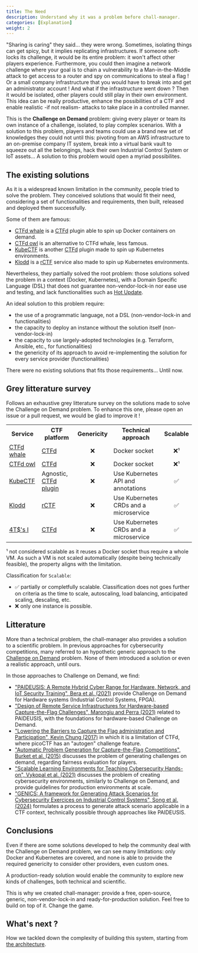 ```yaml
---
title: The Need
description: Understand why it was a problem before chall-manager.
categories: [Explanation]
weight: 2
---
```


"Sharing is caring" they said... they were wrong.
Sometimes, isolating things can get spicy, but it implies replicating infrastructures. If someone soft-locks its challenge, it would be its entire problem: it won't affect other players experience.
Furthermore, you could then imagine a network challenge where your goal is to chain a vulnerability to a Man-in-the-Middle attack to get access to a router and spy on communications to steal a flag ! Or a small company infrastructure that you would have to break into and get an administrator account !
And what if the infrastructure went down ? Then it would be isolated, other players could still play in their own environment.
This idea can be really productive, enhance the possibilities of a CTF and enable realistic -if not realism- attacks to take place in a controlled manner.

This is the **Challenge on Demand** problem: giving every player or team its own instance of a challenge, isolated, to play complex scenarios.
With a solution to this problem, players and teams could use a brand new set of knowledges they could not until this: pivoting from an AWS infrastructure to an on-premise company IT system, break into a virtual bank vault to squeeze out all the belongings, hack their own Industrial Control System or IoT assets...
A solution to this problem would open a myriad possibilites.

## The existing solutions

As it is a widespread known limitation in the community, people tried to solve the problem.
They conceived solutions that would fit their need, considering a set of functionalities and requirements, then built, released and deployed them successfully.

Some of them are famous:
- [CTFd whale](https://github.com/frankli0324/ctfd-whale) is a [CTFd](https://ctfd.io) plugin able to spin up Docker containers on demand.
- [CTFd owl](https://github.com/D0g3-Lab/H1ve/tree/master/CTFd/plugins/ctfd-owl) is an alternative to CTFd whale, less famous.
- [KubeCTF](https://github.com/DownUnderCTF/ctfd-kubectf-plugin) is another [CTFd](https://ctfd.io) plugin made to spin up Kubernetes environments.
- [Klodd](https://klodd.tjcsec.club/) is a [rCTF](https://rctf.redpwn.net/) service also made to spin up Kubernetes environments.

Nevertheless, they partially solved the root problem: those solutions solved the problem in a context (Docker, Kubernetes), with a Domain Specific Language (DSL) that does not guarantee non-vendor-lock-in nor ease use and testing, and lack functionalities such as [Hot Update](/docs/chall-manager/design/hot-update).

An ideal solution to this problem require:
- the use of a programmatic language, not a DSL (non-vendor-lock-in and functionalities)
- the capacity to deploy an instance without the solution itself (non-vendor-lock-in)
- the capacity to use largely-adopted technologies (e.g. Terraform, Ansible, etc., for functionalities)
- the genericity of its approach to avoid re-implementing the solution for every service provider (functionalities)

There were no existing solutions that fits those requirements... Until now.

## Grey litterature survey

Follows an exhaustive grey litterature survey on the solutions made to solve the Challenge on Demand problem.
To enhance this one, please open an issue or a pull request, we would be glad to improve it !

<table>
    <tr align="center"><th>Service</th><th>CTF platform</th><th>Genericity</th><th>Technical approach</th><th>Scalable</th></tr>
    <tr>
        <!--Service-->
        <td><a href="https://github.com/frankli0324/ctfd-whale">CTFd whale</a></td>
        <!--CTF platform-->
        <td><a href="https://ctfd.io">CTFd</a></td>
        <!--Genericity-->
        <td align="center">❌</td>
        <!--Technical approach-->
        <td>Docker socket</td>
        <!--Scalable-->
        <td align="center">❌¹</td>
    </tr><tr>
        <!--Service-->
        <td><a href="https://github.com/D0g3-Lab/H1ve/tree/master/CTFd/plugins/ctfd-owl">CTFd owl</a></td>
        <!--CTF platform-->
        <td><a href="https://ctfd.io">CTFd</a></td>
        <!--Genericity-->
        <td align="center">❌</td>
        <!--Technical approach-->
        <td>Docker socket</td>
        <!--Scalable-->
        <td align="center">❌¹</td>
    </tr><tr>
        <!--Service-->
        <td><a href="https://github.com/DownUnderCTF/kube-ctf">KubeCTF</a></td>
        <!--CTF platform-->
        <td>Agnostic, <a href="https://github.com/DownUnderCTF/ctfd-kubectf-plugin">CTFd plugin</a></td>
        <!--Genericity-->
        <td align="center">❌</td>
        <!--Technical approach-->
        <td>Use Kubernetes API and annotations</td>
        <!--Scalable-->
        <td align="center">✅</td>
    </tr><tr>
        <!--Service-->
        <td><a href="https://klodd.tjcsec.club/">Klodd</a></td>
        <!--CTF platform-->
        <td><a href="https://rctf.redpwn.net/">rCTF</a></td>
        <!--Genericity-->
        <td align="center">❌</td>
        <!--Technical approach-->
        <td>Use Kubernetes CRDs and a microservice</td>
        <!--Scalable-->
        <td align="center">✅</td>
    </tr><tr>
        <!--Service-->
        <td><a href="https://github.com/4T-24/i">4T$'s I</a></td>
        <!--CTF platform-->
        <td><a href="https://ctfd.io">CTFd</a></td>
        <!--Genericity-->
        <td align="center">❌</td>
        <!--Technical approach-->
        <td>Use Kubernetes CRDs and a microservice</td>
        <!--Scalable-->
        <td align="center">✅</td>
    </tr>
</table>

¹ not considered scalable as it reuses a Docker socket thus require a whole VM. As such a VM is not scaled automatically (despite being technically feasible), the property aligns with the limitation.

Classification for `Scalable`:
- ✅ partially or completfully scalable. Classification does not goes further on criteria as the time to scale, autoscaling, load balancing, anticipated scaling, descaling, etc.
- ❌ only one instance is possible.

## Litterature

More than a technical problem, the chall-manager also provides a solution to a scientific problem. In previous approaches for cybersecurity competitions, many referred to an hypothetic generic approach to the [Challenge on Demand](/docs/chall-manager/glossary#challenge-on-demand) problem.
None of them introduced a solution or even a realistic approach, until ours.

In those approaches to Challenge on Demand, we find:
- ["PAIDEUSIS: A Remote Hybrid Cyber Range for Hardware, Network, and IoT Security Training", Bera et al. (2021)](https://ceur-ws.org/Vol-2940/paper24.pdf) provide Challenge on Demand for Hardware systems (Industrial Control Systems, FPGA).
- ["Design of Remote Service Infrastructures for Hardware-based Capture-the-Flag Challenges", Marongiu and Perra (2021)](https://webthesis.biblio.polito.it/secure/21134/1/tesi.pdf) related to PAIDEUSIS, with the foundations for hardware-based Challenge on Demand.
- ["Lowering the Barriers to Capture the Flag administration and Participation", Kevin Chung (2017)](https://www.usenix.org/system/files/conference/ase17/ase17_paper_chung.pdf) in which it is a limitation of CTFd, where picoCTF has an "autogen" challenge feature.
- ["Automatic Problem Generation for Capture-the-Flag Competitions", Burket et al. (2015)](https://www.usenix.org/conference/3gse15/summit-program/presentation/burket) discusses the problem of generating challenges on demand, regarding fairness evaluation for players.
- ["Scalable Learning Environments for Teaching Cybersecurity Hands-on", Vykopal et al. (2021)](https://doi.org/10.1109/FIE49875.2021.9637180) discusses the problem of creating cybersecurity environments, similarly to Challenge on Demand, and provide guidelines for production environments at scale.
- ["GENICS: A framework for Generating Attack Scenarios for Cybersecurity Exercices on Industrial Control Systems", Song et al. (2024)](https://doi.org/10.3390/app14020768) formulates a process to generate attack scenario applicable in a CTF context, technically possible through approaches like PAIDEUSIS.

## Conclusions

Even if there are some solutions developed to help the community deal with the Challenge on Demand problem, we can see many limitations: only Docker and Kubernetes are covered, and none is able to provide the required genericity to consider other providers, even custom ones.

A production-ready solution would enable the community to explore new kinds of challenges, both technical and scientific.

This is why we created chall-manager: provide a free, open-source, generic, non-vendor-lock-in and ready-for-production solution.
Feel free to build on top of it. Change the game.

## What's next ?

How we tackled down the complexity of building this system, starting from [the architecture](/docs/chall-manager/design/architecture).
